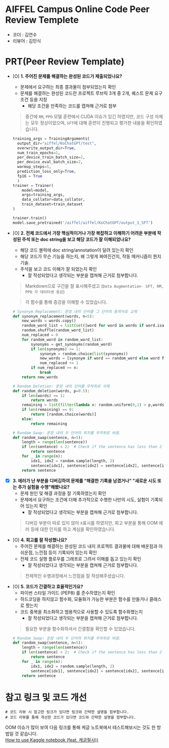 # AIFFEL Campus Online Code Peer Review Templete
- 코더 : 김연수
- 리뷰어 : 김민식


# PRT(Peer Review Template)
- [O]  **1. 주어진 문제를 해결하는 완성된 코드가 제출되었나요?**
    - 문제에서 요구하는 최종 결과물이 첨부되었는지 확인
    - 문제를 해결하는 완성된 코드란 프로젝트 루브릭 3개 중 2개, 
      퀘스트 문제 요구조건 등을 지칭
        - 해당 조건을 만족하는 코드를 캡쳐해 근거로 첨부
  > 중간에 `RM`, `PPO` 모델 훈련에서 CUDA 이슈가 있긴 하였지만, 코드 구성 자체는 모두 정상이었으며, `SFT`에 대해 훈련이 진행되고 평가한 내용을 확인하였습니다.
  ```python
  training_args = TrainingArguments(
    output_dir="aiffel/KoChatGPT/test",
    overwrite_output_dir=True,
    num_train_epochs=1,
    per_device_train_batch_size=2,
    per_device_eval_batch_size=2,
    warmup_steps=5,
    prediction_loss_only=True,
    fp16 = True
    )
  trainer = Trainer(
      model=model,
      args=training_args,
      data_collator=data_collator,
      train_dataset=train_dataset
  )

  trainer.train()
  model.save_pretrained('/aiffel/aiffel/KoChatGPT/output_1_SFT')
  ```
    
- [O]  **2. 전체 코드에서 가장 핵심적이거나 가장 복잡하고 이해하기 어려운 부분에 작성된 
  주석 또는 doc string을 보고 해당 코드가 잘 이해되었나요?**
    - 해당 코드 블럭에 doc string/annotation이 달려 있는지 확인
    - 해당 코드가 무슨 기능을 하는지, 왜 그렇게 짜여진건지, 작동 메커니즘이 뭔지 기술.
    - 주석을 보고 코드 이해가 잘 되었는지 확인
        - 잘 작성되었다고 생각되는 부분을 캡쳐해 근거로 첨부합니다.
  > Markdown으로 구간을 잘 표시해주셨고 (`Data Augmentation- SFT, RM, PPO 각 데이터셋 증강`)
  
  > 각 함수를 통해 증강을 이해할 수 있었습니다.
  ```python
  # Synonym Replacement: 문장 내의 단어를 그 단어의 동의어로 교체
  def synonym_replacement(words, n=5):
      new_words = words.copy()
      random_word_list = list(set([word for word in words if word.isalnum()]))
      random.shuffle(random_word_list)
      num_replaced = 0
      for random_word in random_word_list:
          synonyms = get_synonyms(random_word)
          if len(synonyms) >= 1:
              synonym = random.choice(list(synonyms))
              new_words = [synonym if word == random_word else word for word in new_words]
              num_replaced += 1
          if num_replaced >= n: 
              break
      return new_words
  ```
  ```python
  # Random Deletion: 문장 내의 단어를 무작위로 삭제
  def random_deletion(words, p=0.5): 
      if len(words) == 1: 
          return words
      remaining = list(filter(lambda x: random.uniform(0,1) > p,words)) 
      if len(remaining) == 0: 
          return [random.choice(words)]
      else:
          return remaining
  ```
  ```python
  # Random Swap: 문장 내의 두 단어의 위치를 무작위로 바꿈.
  def random_swap(sentence, n=5): 
      length = range(len(sentence))
      if len(sentence) < 2:  # Check if the sentence has less than 2 words
          return sentence
      for _ in range(n):
          idx1, idx2 = random.sample(length, 2)
          sentence[idx1], sentence[idx2] = sentence[idx2], sentence[idx1]
      return sentence
  ```
  
- [X]  **3. 에러가 난 부분을 디버깅하여 문제를 “해결한 기록을 남겼거나” 
  ”새로운 시도 또는 추가 실험을 수행”해봤나요?**
    - 문제 원인 및 해결 과정을 잘 기록하였는지 확인
    - 문제에서 요구하는 조건에 더해 추가적으로 수행한 나만의 시도, 
      실험이 기록되어 있는지 확인
        - 잘 작성되었다고 생각되는 부분을 캡쳐해 근거로 첨부합니다.
    > 디버깅 부분이 따로 있지 않아 `X`표시를 하였지만, 회고 부분을 통해 OOM 에러 등에 대한 인지를 하고 계심을 확인하였습니다.
- [O]  **4. 회고를 잘 작성했나요?**
    - 주어진 문제를 해결하는 완성된 코드 내지 프로젝트 결과물에 대해
    배운점과 아쉬운점, 느낀점 등이 기록되어 있는지 확인
    - 전체 코드 실행 플로우를 그래프로 그려서 이해를 돕고 있는지 확인
        - 잘 작성되었다고 생각되는 부분을 캡쳐해 근거로 첨부합니다.
    > 전체적인 수행과정에서 느낀점을 잘 작성해주셨습니다.
- [O]  **5. 코드가 간결하고 효율적인가요?**
    - 파이썬 스타일 가이드 (PEP8) 를 준수하였는지 확인
    - 하드코딩을 하지않고 함수화, 모듈화가 가능한 부분은 함수를 만들거나 클래스로 짰는지
    - 코드 중복을 최소화하고 범용적으로 사용할 수 있도록 함수화했는지
        - 잘 작성되었다고 생각되는 부분을 캡쳐해 근거로 첨부합니다.
  > 필요한 부분을 함수화하셔서 간결함을 확인할 수 있었습니다.
  ```python
  # Random Swap: 문장 내의 두 단어의 위치를 무작위로 바꿈.
  def random_swap(sentence, n=5): 
      length = range(len(sentence))
      if len(sentence) < 2:  # Check if the sentence has less than 2 words
          return sentence
      for _ in range(n):
          idx1, idx2 = random.sample(length, 2)
          sentence[idx1], sentence[idx2] = sentence[idx2], sentence[idx1]
      return sentence
  ```

# 참고 링크 및 코드 개선
```
# 코드 리뷰 시 참고한 링크가 있다면 링크와 간략한 설명을 첨부합니다.
# 코드 리뷰를 통해 개선한 코드가 있다면 코드와 간략한 설명을 첨부합니다.
```
OOM 이슈가 많이 보여 다음 링크를 통해 케글 노트북에서 테스트해보시는 것도 한 방법일 것 같습니다.<br>
[How to use Kaggle notebook (feat. 케글필사))](https://bedevelopers.tistory.com/258)
